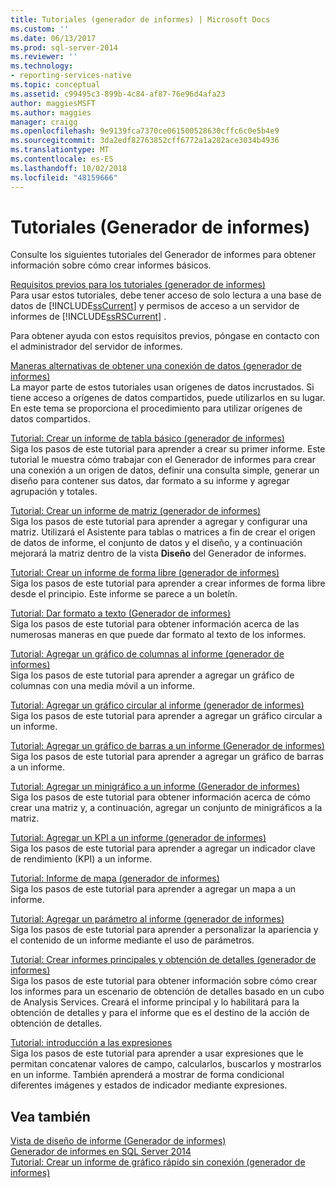```yaml
---
title: Tutoriales (generador de informes) | Microsoft Docs
ms.custom: ''
ms.date: 06/13/2017
ms.prod: sql-server-2014
ms.reviewer: ''
ms.technology:
- reporting-services-native
ms.topic: conceptual
ms.assetid: c99495c3-899b-4c84-af87-76e96d4afa23
author: maggiesMSFT
ms.author: maggies
manager: craigg
ms.openlocfilehash: 9e9139fca7370ce061500528630cffc6c0e5b4e9
ms.sourcegitcommit: 3da2edf82763852cff6772a1a282ace3034b4936
ms.translationtype: MT
ms.contentlocale: es-ES
ms.lasthandoff: 10/02/2018
ms.locfileid: "48159666"
---
```

# <a name="tutorials-report-builder"></a>Tutoriales (Generador de informes)
  Consulte los siguientes tutoriales del Generador de informes para obtener información sobre cómo crear informes básicos.  
  
 [Requisitos previos para los tutoriales &#40;generador de informes&#41;](prerequisites-for-tutorials-report-builder.md)  
 Para usar estos tutoriales, debe tener acceso de solo lectura a una base de datos de [!INCLUDE[ssCurrent](../includes/sscurrent-md.md)] y permisos de acceso a un servidor de informes de [!INCLUDE[ssRSCurrent](../includes/ssrscurrent-md.md)] .  
  
 Para obtener ayuda con estos requisitos previos, póngase en contacto con el administrador del servidor de informes.  
  
 [Maneras alternativas de obtener una conexión de datos &#40;generador de informes&#41;](alternative-ways-to-get-a-data-connection-report-builder.md)  
 La mayor parte de estos tutoriales usan orígenes de datos incrustados. Si tiene acceso a orígenes de datos compartidos, puede utilizarlos en su lugar. En este tema se proporciona el procedimiento para utilizar orígenes de datos compartidos.  
  
 [Tutorial: Crear un informe de tabla básico &#40;generador de informes&#41;](tutorial-creating-a-basic-table-report-report-builder.md)  
 Siga los pasos de este tutorial para aprender a crear su primer informe. Este tutorial le muestra cómo trabajar con el Generador de informes para crear una conexión a un origen de datos, definir una consulta simple, generar un diseño para contener sus datos, dar formato a su informe y agregar agrupación y totales.  
  
 [Tutorial: Crear un informe de matriz &#40;generador de informes&#41;](tutorial-creating-a-matrix-report-report-builder.md)  
 Siga los pasos de este tutorial para aprender a agregar y configurar una matriz. Utilizará el Asistente para tablas o matrices a fin de crear el origen de datos de informe, el conjunto de datos y el diseño, y a continuación mejorará la matriz dentro de la vista **Diseño** del Generador de informes.  
  
 [Tutorial: Crear un informe de forma libre &#40;generador de informes&#41;](tutorial-creating-a-free-form-report-report-builder.md)  
 Siga los pasos de este tutorial para aprender a crear informes de forma libre desde el principio. Este informe se parece a un boletín.  
  
 [Tutorial: Dar formato a texto &#40;Generador de informes&#41;](tutorial-format-text-report-builder.md)  
 Siga los pasos de este tutorial para obtener información acerca de las numerosas maneras en que puede dar formato al texto de los informes.  
  
 [Tutorial: Agregar un gráfico de columnas al informe &#40;generador de informes&#41;](tutorial-add-a-column-chart-to-your-report-report-builder.md)  
 Siga los pasos de este tutorial para aprender a agregar un gráfico de columnas con una media móvil a un informe.  
  
 [Tutorial: Agregar un gráfico circular al informe &#40;generador de informes&#41;](tutorial-add-a-pie-chart-to-your-report-report-builder.md)  
 Siga los pasos de este tutorial para aprender a agregar un gráfico circular a un informe.  
  
 [Tutorial: Agregar un gráfico de barras a un informe &#40;Generador de informes&#41;](tutorial-add-a-bar-chart-to-your-report-report-builder.md)  
 Siga los pasos de este tutorial para aprender a agregar un gráfico de barras a un informe.  
  
 [Tutorial: Agregar un minigráfico a un informe &#40;Generador de informes&#41;](tutorial-add-a-sparkline-to-your-report-report-builder.md)  
 Siga los pasos de este tutorial para obtener información acerca de cómo crear una matriz y, a continuación, agregar un conjunto de minigráficos a la matriz.  
  
 [Tutorial: Agregar un KPI a un informe &#40;generador de informes&#41;](tutorial-adding-a-kpi-to-your-report-report-builder.md)  
 Siga los pasos de este tutorial para aprender a agregar un indicador clave de rendimiento (KPI) a un informe.  
  
 [Tutorial: Informe de mapa &#40;generador de informes&#41;](tutorial-map-report-report-builder.md)  
 Siga los pasos de este tutorial para aprender a agregar un mapa a un informe.  
  
 [Tutorial: Agregar un parámetro al informe &#40;generador de informes&#41;](tutorial-add-a-parameter-to-your-report-report-builder.md)  
 Siga los pasos de este tutorial para aprender a personalizar la apariencia y el contenido de un informe mediante el uso de parámetros.  
  
 [Tutorial: Crear informes principales y obtención de detalles &#40;generador de informes&#41;](tutorial-creating-drillthrough-and-main-reports-report-builder.md)  
 Siga los pasos de este tutorial para obtener información sobre cómo crear los informes para un escenario de obtención de detalles basado en un cubo de Analysis Services. Creará el informe principal y lo habilitará para la obtención de detalles y para el informe que es el destino de la acción de obtención de detalles.  
  
 [Tutorial: introducción a las expresiones](tutorial-introducing-expressions.md)  
 Siga los pasos de este tutorial para aprender a usar expresiones que le permitan concatenar valores de campo, calcularlos, buscarlos y mostrarlos en un informe. También aprenderá a mostrar de forma condicional diferentes imágenes y estados de indicador mediante expresiones.  
  
## <a name="see-also"></a>Vea también  
 [Vista de diseño de informe &#40;Generador de informes&#41;](report-builder/report-design-view-report-builder.md)   
 [Generador de informes en SQL Server 2014](report-builder/report-builder-in-sql-server-2016.md)   
 [Tutorial: Crear un informe de gráfico rápido sin conexión &#40;generador de informes&#41;](report-builder/tutorial-create-a-quick-chart-report-offline-report-builder.md)  
  
  

